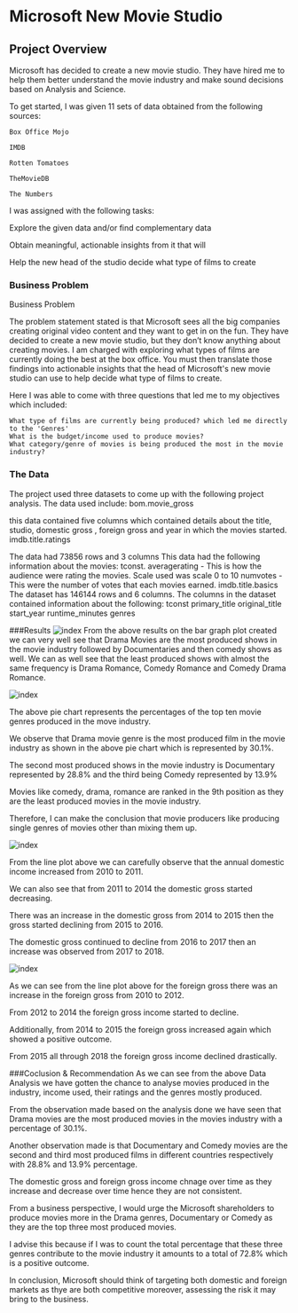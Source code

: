 # Microsoft New Movie Studio

## Project Overview

Microsoft has decided to create a new movie studio. They have hired me to help them better understand the movie industry and make sound decisions based on Analysis and Science.

To get started, I was given 11 sets of data obtained from the following sources:

    Box Office Mojo

    IMDB

    Rotten Tomatoes

    TheMovieDB

    The Numbers

I was assigned with the following tasks:

Explore the given data and/or find complementary data

Obtain meaningful, actionable insights from it that will

Help the new head of the studio decide what type of films to create

### Business Problem



Business Problem

The problem statement stated is that Microsoft sees all the big companies creating original video content and they want to get in on the fun. They have decided to create a new movie studio, but they don’t know anything about creating movies. I am charged with exploring what types of films are currently doing the best at the box office. You must then translate those findings into actionable insights that the head of Microsoft's new movie studio can use to help decide what type of films to create.

Here I was able to come with three questions that led me to my objectives which included:

    What type of films are currently being produced? which led me directly to the 'Genres'
    What is the budget/income used to produce movies?
    What category/genre of movies is being produced the most in the movie industry?
### The Data

The project used three datasets to come up with the following project analysis. The data used include:
bom.movie_gross

this data contained five columns which contained details about the title, studio, domestic gross , foreign gross and year in which the movies started.
imdb.title.ratings

The data had 73856 rows and 3 columns This data had the following information about the movies: tconst.
averagerating - This is how the audience were rating the movies. Scale used was scale 0 to 10
numvotes - This were the number of votes that each movies earned.
imdb.title.basics
The dataset has 146144 rows and 6 columns. The columns in the dataset contained information about the following: tconst
primary_title
original_title
start_year
runtime_minutes
genres

###Results
![index](https://github.com/stephaniemwai/dsc-phase-1-project/assets/143871178/cf880227-1592-43fc-8106-6066db0f49aa)
From the above results on the bar graph plot created we can very well see that Drama Movies are the most produced shows in the movie industry followed by Documentaries and then comedy shows as well. We can as well see that the least produced shows with almost the same frequency is Drama Romance, Comedy Romance and Comedy Drama Romance.

![index](https://github.com/stephaniemwai/dsc-phase-1-project/assets/143871178/0c428911-17db-4e50-b55f-f42e86b10f7d)


The above pie chart represents the percentages of the top ten movie genres produced in the move industry.

We observe that Drama movie genre is the most produced film in the movie industry as shown in the above pie chart which is represented by 30.1%.

The second most produced shows in the movie industry is Documentary represented by 28.8% and the third being Comedy represented by 13.9%

Movies like comedy, drama, romance are ranked in the 9th position as they are the least produced movies in the movie industry.

Therefore, I can make the conclusion that movie producers like producing single genres of movies other than mixing them up.

![index](https://github.com/stephaniemwai/dsc-phase-1-project/assets/143871178/eb1a4cf1-4659-46da-80b4-cd8e9e412c5e)


From the line plot above we can carefully observe that the annual domestic income increased from 2010 to 2011.

We can also see that from 2011 to 2014 the domestic gross started decreasing.

There was an increase in the domestic gross from 2014 to 2015 then the gross started declining from 2015 to 2016.

The domestic gross continued to decline from 2016 to 2017 then an increase was observed from 2017 to 2018.

![index](https://github.com/stephaniemwai/dsc-phase-1-project/assets/143871178/44b6e455-7847-4c5c-ac3e-8a0d3fe9c484)


As we can see from the line plot above for the foreign gross there was an increase in the foreign gross from 2010 to 2012.

From 2012 to 2014 the foreign gross income started to decline.

Additionally, from 2014 to 2015 the foreign gross increased again which showed a positive outcome.

From 2015 all through 2018 the foreign gross income declined drastically.

###Coclusion & Recommendation
As we can see from the above Data Analysis we have gotten the chance to analyse movies produced in the industry, income used, their ratings and the genres mostly produced.

From the observation made based on the analysis done we have seen that Drama movies are the most produced movies in the movies industry with a percentage of 30.1%.

Another observation made is that Documentary and Comedy movies are the second and third most produced films in different countries respectively with 28.8% and 13.9% percentage.

The domestic gross and foreign gross income chnage over time as they increase and decrease over time hence they are not consistent.

From a business perspective, I would urge the Microsoft shareholders to produce movies more in the Drama genres, Documentary or Comedy as they are the top three most produced movies.

I advise this because if I was to count the total percentage that these three genres contribute to the movie industry it amounts to a total of 72.8% which is a positive outcome.

In conclusion, Microsoft should think of targeting both domestic and foreign markets as thye are both competitive moreover, assessing the risk it may bring to the business.



